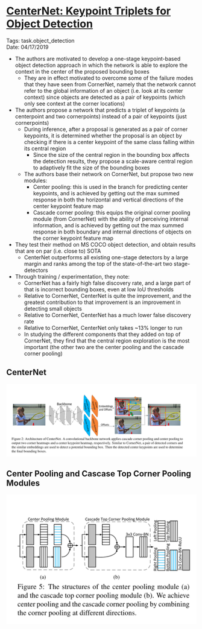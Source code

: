 # [CenterNet: Keypoint Triplets for Object Detection](https://arxiv.org/abs/1904.08189)

Tags: task.object_detection  
Date: 04/17/2019  

- The authors are motivated to develop a one-stage keypoint-based object detection approach in which the network is able to explore the context in the center of the proposed bounding boxes
    - They are in effect motivated to overcome some of the failure modes that they have seen from CornerNet, namely that the network cannot refer to the global information of an object (i.e. look at its center context) since objects are detected as a pair of keypoints (which only see context at the corner locations)
- The authors propose a network that predicts a triplet of keypoints (a centerpoint and two cornerpoints) instead of a pair of keypoints (just cornerpoints)
    - During inference, after a proposal is generated as a pair of corner keypoints, it is determined whether the proposal is an object by checking if there is a center keypoint of the same class falling within its central region
        - Since the size of the central region in the bounding box affects the detection results, they propose a scale-aware central region to adaptively fit the size of the bounding boxes
    - The authors base their network on CornerNet, but propose two new modules:
        - Center pooling: this is used in the branch for predicting center keypoints, and is achieved by getting out the max summed response in both the horizontal and vertical directions of the center keypoint feature map
        - Cascade corner pooling: this equips the original corner pooling module (from CornerNet) with the ability of perceiving internal information, and is achieved by getting out the max summed response in both boundary and internal directions of objects on the corner keypoint feature map
- They test their method on MS COCO object detection, and obtain results that are on par (i.e. close to) SOTA
    - CenterNet outperforms all existing one-stage detectors by a large margin and ranks among the top of the state-of-the-art two stage-detectors
- Through training / experimentation, they note:
    - CornerNet has a fairly high false discovery rate, and a large part of that is incorrect bounding boxes, even at low IoU thresholds
    - Relative to CornerNet, CenterNet is quite the improvement, and the greatest contribution to that improvement is an improvement in detecting small objects
    - Relative to CornerNet, CenterNet has a much lower false discovery rate
    - Relative to CornerNet, CenterNet only takes ~13% longer to run
    - In studying the different components that they added on top of CornerNet, they find that the central region exploration is the most important (the other two are the center pooling and the cascade corner pooling)

## CenterNet

![CenterNet](./images/center_net.png)

## Center Pooling and Cascase Top Corner Pooling Modules

![CenterNet modules](./images/centernet_modules.png)
